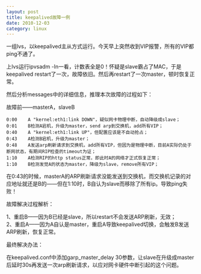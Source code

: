 ```yaml
---
layout: post
title: keepalived故障一例
date: 2010-12-03
category: linux
---
```


一组lvs，以keepalived主从方式运行。今天早上突然收到VIP报警，所有的VIP都ping不通了。

上lvs运行ipvsadm -ln一看，计数表全是0！怀疑是slave霸占了MAC，于是keepalived restart了一次，故障依旧。然后再restart了一次master，顿时恢复正常。

然后分析messages中的详细信息，推理本次故障的过程如下：

故障前——masterA，slaveB

    0:00    A "kernel:eth1:link DOWN"，疑似网卡物理中断，自动降级成slave；    
    0:01    B检测A宕机，升级为master，send arp到交换机，add所有VIP；    
    0:40    A "kernel:eth1:link UP"，但配置应该是不自动抢占；    
    0:43    A检测B宕机，升级为master；    
    0:48    A发送arp刷新请求到交换机，add所有VIP，但因为是物理中断，目前A实际仍处于断网状态，有期间RIP检查的timeout为证；    
    1:10    A检测RIP的http status正常，即此时A的网络才正式恢复正常；    
    1:10    B检测发觉A的状态为master，降级为slave，remove所有VIP；    

在0:43的时候，masterA的ARP刷新请求没能发送到交换机，而交换机记录的对应地址就还是B的——但在1:10时，B自认为slave而移除了所有ip。导致ping失败！

故障解决过程解析：

1、重启B——因为B已经是slave，所以restart不会发送ARP刷新，无效；    
2、重启A——因为A自认是master，重启A导致keepalived切换，会触发B发送ARP刷新，恢复正常。

最终解决办法：

在keepalived.conf中添加garp_master_delay 30参数，让slave在升级成master后延时30s再发送一次arp刷新请求，以应对网卡硬件中断引起的这个问题。
